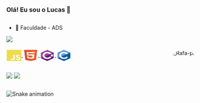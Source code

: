 ### Olá! Eu sou o Lucas 👋

##
- 🌱 Faculdade - ADS

<!-- 
&count_private=true -> add contagem de contribuições privadas
&show_icons=true -> add icon status
-->

<!--STATUS GITHUB-->
<div>
  <a href="https://github.com/LucasMateusB">
  <img height="" src="https://github-readme-stats.vercel.app/api?username=LucasMateusB&count_private=true&show_icons=true&theme=shadow_red"/>
  <!--<img height="" src="https://github-readme-stats.vercel.app/api/top-langs/?username=LucasMdB&layout=compact&langs_count=7&theme=shadow_red"/>-->
</div> 

<!--FERRAMENTAS DE CONHECIMENTO-->
<div style="display: inline_block"><br>
  <img align="center" alt="Lucas-Js" height="30" width="40" src="https://raw.githubusercontent.com/devicons/devicon/master/icons/javascript/javascript-plain.svg">
  <img align="center" alt="Lucas-HTML" height="30" width="40" src="https://raw.githubusercontent.com/devicons/devicon/master/icons/html5/html5-original.svg">
  <img align="center" alt="Lucas-Csharp" height="30" width="40" src="https://raw.githubusercontent.com/devicons/devicon/master/icons/csharp/csharp-original.svg">
  <img align="center" alt="Lucas-C" height="30" width="40" src="https://github.com/devicons/devicon/blob/master/icons/c/c-original.svg">
  <img align="right" alt="Rafa-pic" height="150" style="border-radius:50px;" src="https://external-content.duckduckgo.com/iu/?u=https%3A%2F%2Fpa1.narvii.com%2F6523%2F542ab950a55e11aa9132f6c74be43d0aad8b8b95_hq.gif&f=1&nofb=1">
</div>
  
##

<!--SOCIAIS/CONTATOS-->
<div>
  <a href="https://www.instagram.com/_lucas.mb_/" target="_blank"><img src="https://img.shields.io/badge/-Instagram-%23E4405F?style=for-the-badge&logo=instagram&logoColor=white" target="_blank"></a>
  <a href = "mailto:lucas.mateus.dbarros@gmail.com"><img src="https://img.shields.io/badge/-Gmail-%23333?style=for-the-badge&logo=gmail&logoColor=white" target="_blank"></a>
</div>
  
##


![Snake animation](https://github.com/LucasMateusB/LucasMateusB/blob/output/github-contribution-grid-snake.svg)
